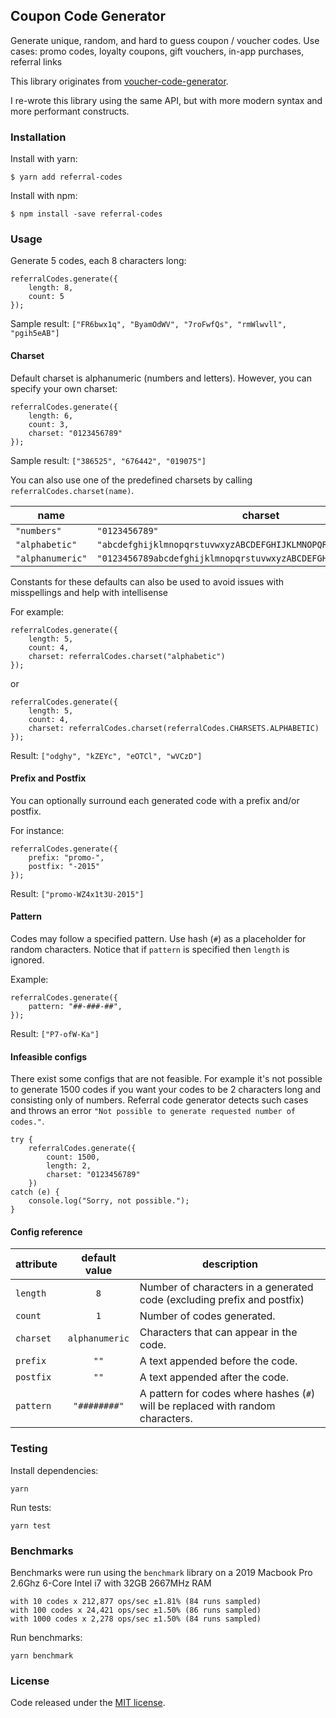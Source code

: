 ## Coupon Code Generator

Generate unique, random, and hard to guess coupon / voucher codes.
Use cases: promo codes, loyalty coupons, gift vouchers, in-app purchases, referral links

This library originates from [voucher-code-generator](https://github.com/voucherifyio/voucher-code-generator-js).

I re-wrote this library using the same API, but with more modern syntax and more performant constructs.

### Installation

Install with yarn:

```
$ yarn add referral-codes
```

Install with npm:

```
$ npm install -save referral-codes
```

### Usage

Generate 5 codes, each 8 characters long:

```
referralCodes.generate({
    length: 8,
    count: 5
});
```

Sample result: `["FR6bwx1q", "ByamOdWV", "7roFwfQs", "rmWlwvll", "pgih5eAB"]`

#### Charset

Default charset is alphanumeric (numbers and letters). However, you can specify your own charset:

```
referralCodes.generate({
    length: 6,
    count: 3,
    charset: "0123456789"
});
```

Sample result: `["386525", "676442", "019075"]`

You can also use one of the predefined charsets by calling `referralCodes.charset(name)`.

| name             | charset                                                            |
| ---------------- | ------------------------------------------------------------------ |
| `"numbers"`      | `"0123456789"`                                                     |
| `"alphabetic"`   | `"abcdefghijklmnopqrstuvwxyzABCDEFGHIJKLMNOPQRSTUVWXYZ"`           |
| `"alphanumeric"` | `"0123456789abcdefghijklmnopqrstuvwxyzABCDEFGHIJKLMNOPQRSTUVWXYZ"` |

Constants for these defaults can also be used to avoid issues with misspellings and help with intellisense

For example:

```
referralCodes.generate({
    length: 5,
    count: 4,
    charset: referralCodes.charset("alphabetic")
});
```

or

```
referralCodes.generate({
    length: 5,
    count: 4,
    charset: referralCodes.charset(referralCodes.CHARSETS.ALPHABETIC)
});
```

Result: `["odghy", "kZEYc", "eOTCl", "wVCzD"]`

#### Prefix and Postfix

You can optionally surround each generated code with a prefix and/or postfix.

For instance:

```
referralCodes.generate({
    prefix: "promo-",
    postfix: "-2015"
});
```

Result: `["promo-WZ4x1t3U-2015"]`

#### Pattern

Codes may follow a specified pattern. Use hash (`#`) as a placeholder for random characters.
Notice that if `pattern` is specified then `length` is ignored.

Example:

```
referralCodes.generate({
    pattern: "##-###-##",
});
```

Result: `["P7-ofW-Ka"]`

#### Infeasible configs

There exist some configs that are not feasible. For example it's not possible to generate 1500 codes if you want
your codes to be 2 characters long and consisting only of numbers. Referral code generator detects such cases and
throws an error `"Not possible to generate requested number of codes."`.

```
try {
    referralCodes.generate({
        count: 1500,
        length: 2,
        charset: "0123456789"
    })
catch (e) {
    console.log("Sorry, not possible.");
}
```

#### Config reference

| attribute | default value  | description                                                                     |
| --------- | :------------: | ------------------------------------------------------------------------------- |
| `length`  |      `8`       | Number of characters in a generated code (excluding prefix and postfix)         |
| `count`   |      `1`       | Number of codes generated.                                                      |
| `charset` | `alphanumeric` | Characters that can appear in the code.                                         |
| `prefix`  |      `""`      | A text appended before the code.                                                |
| `postfix` |      `""`      | A text appended after the code.                                                 |
| `pattern` |  `"########"`  | A pattern for codes where hashes (`#`) will be replaced with random characters. |

### Testing

Install dependencies:

```
yarn
```

Run tests:

```
yarn test
```

### Benchmarks

Benchmarks were run using the `benchmark` library on a 2019 Macbook Pro 2.6Ghz 6-Core Intel i7 with 32GB 2667MHz RAM

```
with 10 codes x 212,877 ops/sec ±1.81% (84 runs sampled)
with 100 codes x 24,421 ops/sec ±1.50% (86 runs sampled)
with 1000 codes x 2,278 ops/sec ±1.50% (84 runs sampled)
```

Run benchmarks:

```
yarn benchmark
```

### License

Code released under the [MIT license](LICENSE).
